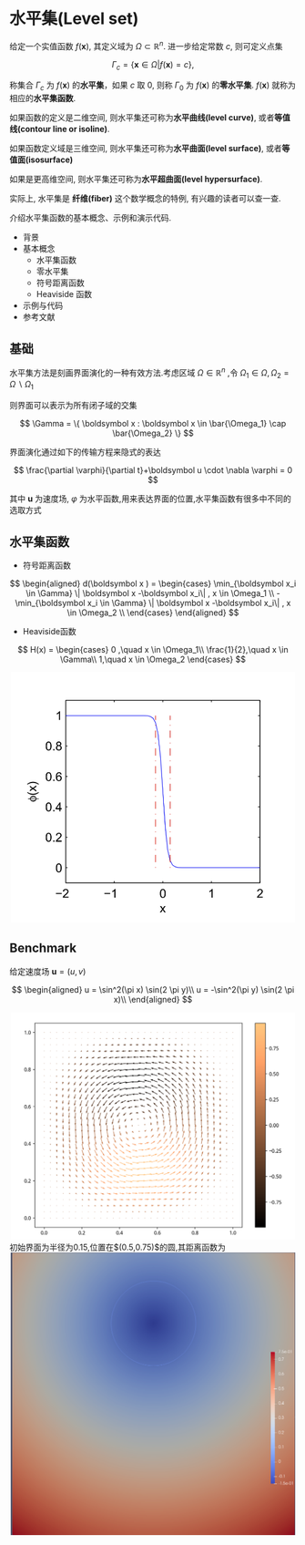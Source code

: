 # 水平集(Level set)


给定一个实值函数 $f(\boldsymbol x)$, 其定义域为 $\Omega\subset\mathbb R^n$.
进一步给定常数 $c$, 则可定义点集

$$
\Gamma_c = \{\boldsymbol x \in \Omega | f(\boldsymbol x) = c\},
$$

称集合 $\Gamma_c$ 为 $f(\boldsymbol x)$ 的**水平集**，如果 $c$ 取 0, 则称 
$\Gamma_0$ 为 $f(\boldsymbol x)$ 的**零水平集**.
$f(\boldsymbol x)$ 就称为相应的**水平集函数**.

如果函数的定义是二维空间, 则水平集还可称为**水平曲线(level curve)**, 
或者**等值线(contour line or isoline)**.

如果函数定义域是三维空间, 则水平集还可称为**水平曲面(level surface)**,
或者**等值面(isosurface)**

如果是更高维空间, 则水平集还可称为**水平超曲面(level hypersurface)**. 

实际上, 水平集是 **纤维(fiber)** 这个数学概念的特例,
有兴趣的读者可以查一查.















介绍水平集函数的基本概念、示例和演示代码.

* 背景
* 基本概念
    - 水平集函数
    - 零水平集
    - 符号距离函数
    - Heaviside 函数
* 示例与代码
* 参考文献


## 基础

水平集方法是刻画界面演化的一种有效方法.考虑区域 $\Omega \in \mathbb R^n$ ,令 $\Omega_1 \in \Omega , \Omega_2 = \Omega \backslash \Omega_1$

则界面可以表示为所有闭子域的交集

$$
\Gamma = \{ \boldsymbol x : \boldsymbol x \in \bar{\Omega_1} \cap \bar{\Omega_2} \}
$$

界面演化通过如下的传输方程来隐式的表达

$$
\frac{\partial \varphi}{\partial t}+\boldsymbol u \cdot \nabla \varphi = 0
$$

其中 $\boldsymbol u$ 为速度场, $\varphi$ 为水平函数,用来表达界面的位置,水平集函数有很多中不同的选取方式

## 水平集函数

- 符号距离函数

$$
\begin{aligned}
d(\boldsymbol x ) =
\begin{cases}
\min_{\boldsymbol x_i \in \Gamma}
\| \boldsymbol x -\boldsymbol x_i\| , x \in \Omega_1 \\
-\min_{\boldsymbol x_i \in \Gamma}
\| \boldsymbol x -\boldsymbol x_i\| , x \in \Omega_2 \\
\end{cases}
\end{aligned}
$$



- Heaviside函数

$$
H(x) = 
\begin{cases}
0 ,\quad x \in \Omega_1\\
\frac{1}{2},\quad x \in \Gamma\\
1,\quad x \in \Omega_2
\end{cases}
$$

<div align="center">
    	<img src='./figures/Heaviside.png' width="500"> 
</div>

## Benchmark

给定速度场 $\boldsymbol u = (u,v)$

$$
\begin{aligned}
u = \sin^2(\pi x) \sin(2 \pi y)\\
u = -\sin^2(\pi y) \sin(2 \pi x)\\
\end{aligned}
$$

<div align="center">
    	<img src='./figures/benchmark1.png' width="500"> 
</div>
初始界面为半径为0.15,位置在$(0.5,0.75)$的圆,其距离函数为

<div align="center">
    	<img src='./figures/benchmark1-phi.png' width="500"> 
</div>
